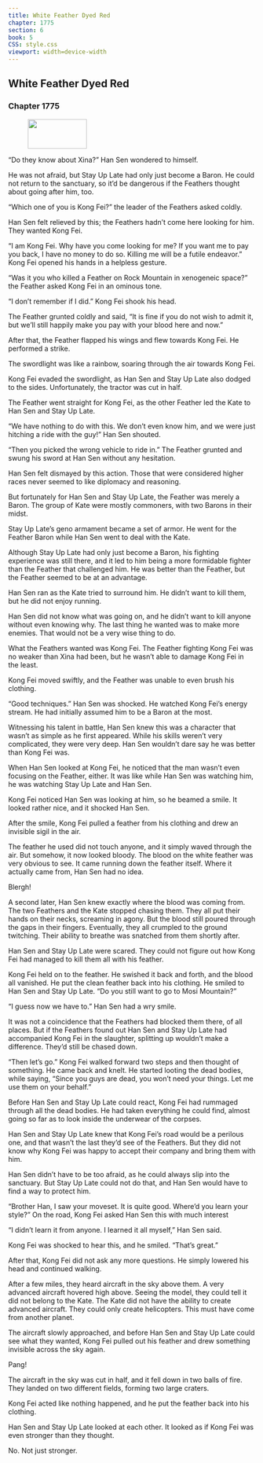 ```yaml
---
title: White Feather Dyed Red
chapter: 1775
section: 6
book: 5
CSS: style.css
viewport: width=device-width
---
```


## White Feather Dyed Red

### Chapter 1775

<figure>
	<img src="../Images/gem.gif" alt="" id="gem" width="120" height="60" />
</figure>

“Do they know about Xina?” Han Sen wondered to himself.

He was not afraid, but Stay Up Late had only just become a Baron. He could not return to the sanctuary, so it’d be dangerous if the Feathers thought about going after him, too.

“Which one of you is Kong Fei?” the leader of the Feathers asked coldly.

Han Sen felt relieved by this; the Feathers hadn’t come here looking for him. They wanted Kong Fei.

“I am Kong Fei. Why have you come looking for me? If you want me to pay you back, I have no money to do so. Killing me will be a futile endeavor.” Kong Fei opened his hands in a helpless gesture.

“Was it you who killed a Feather on Rock Mountain in xenogeneic space?” the Feather asked Kong Fei in an ominous tone.

“I don’t remember if I did.” Kong Fei shook his head.

The Feather grunted coldly and said, “It is fine if you do not wish to admit it, but we’ll still happily make you pay with your blood here and now.”

After that, the Feather flapped his wings and flew towards Kong Fei. He performed a strike.

The swordlight was like a rainbow, soaring through the air towards Kong Fei.

Kong Fei evaded the swordlight, as Han Sen and Stay Up Late also dodged to the sides. Unfortunately, the tractor was cut in half.

The Feather went straight for Kong Fei, as the other Feather led the Kate to Han Sen and Stay Up Late.

“We have nothing to do with this. We don’t even know him, and we were just hitching a ride with the guy!” Han Sen shouted.

“Then you picked the wrong vehicle to ride in.” The Feather grunted and swung his sword at Han Sen without any hesitation.

Han Sen felt dismayed by this action. Those that were considered higher races never seemed to like diplomacy and reasoning.

But fortunately for Han Sen and Stay Up Late, the Feather was merely a Baron. The group of Kate were mostly commoners, with two Barons in their midst.

Stay Up Late’s geno armament became a set of armor. He went for the Feather Baron while Han Sen went to deal with the Kate.

Although Stay Up Late had only just become a Baron, his fighting experience was still there, and it led to him being a more formidable fighter than the Feather that challenged him. He was better than the Feather, but the Feather seemed to be at an advantage.

Han Sen ran as the Kate tried to surround him. He didn’t want to kill them, but he did not enjoy running.

Han Sen did not know what was going on, and he didn’t want to kill anyone without even knowing why. The last thing he wanted was to make more enemies. That would not be a very wise thing to do.

What the Feathers wanted was Kong Fei. The Feather fighting Kong Fei was no weaker than Xina had been, but he wasn’t able to damage Kong Fei in the least.

Kong Fei moved swiftly, and the Feather was unable to even brush his clothing.

“Good techniques.” Han Sen was shocked. He watched Kong Fei’s energy stream. He had initially assumed him to be a Baron at the most.

Witnessing his talent in battle, Han Sen knew this was a character that wasn’t as simple as he first appeared. While his skills weren’t very complicated, they were very deep. Han Sen wouldn’t dare say he was better than Kong Fei was.

When Han Sen looked at Kong Fei, he noticed that the man wasn’t even focusing on the Feather, either. It was like while Han Sen was watching him, he was watching Stay Up Late and Han Sen.

Kong Fei noticed Han Sen was looking at him, so he beamed a smile. It looked rather nice, and it shocked Han Sen.

After the smile, Kong Fei pulled a feather from his clothing and drew an invisible sigil in the air.

The feather he used did not touch anyone, and it simply waved through the air. But somehow, it now looked bloody. The blood on the white feather was very obvious to see. It came running down the feather itself. Where it actually came from, Han Sen had no idea.

Blergh!

A second later, Han Sen knew exactly where the blood was coming from. The two Feathers and the Kate stopped chasing them. They all put their hands on their necks, screaming in agony. But the blood still poured through the gaps in their fingers. Eventually, they all crumpled to the ground twitching. Their ability to breathe was snatched from them shortly after.

Han Sen and Stay Up Late were scared. They could not figure out how Kong Fei had managed to kill them all with his feather.

Kong Fei held on to the feather. He swished it back and forth, and the blood all vanished. He put the clean feather back into his clothing. He smiled to Han Sen and Stay Up Late. “Do you still want to go to Mosi Mountain?”

“I guess now we have to.” Han Sen had a wry smile.

It was not a coincidence that the Feathers had blocked them there, of all places. But if the Feathers found out Han Sen and Stay Up Late had accompanied Kong Fei in the slaughter, splitting up wouldn’t make a difference. They’d still be chased down.

“Then let’s go.” Kong Fei walked forward two steps and then thought of something. He came back and knelt. He started looting the dead bodies, while saying, “Since you guys are dead, you won’t need your things. Let me use them on your behalf.”

Before Han Sen and Stay Up Late could react, Kong Fei had rummaged through all the dead bodies. He had taken everything he could find, almost going so far as to look inside the underwear of the corpses.

Han Sen and Stay Up Late knew that Kong Fei’s road would be a perilous one, and that wasn’t the last they’d see of the Feathers. But they did not know why Kong Fei was happy to accept their company and bring them with him.

Han Sen didn’t have to be too afraid, as he could always slip into the sanctuary. But Stay Up Late could not do that, and Han Sen would have to find a way to protect him.

“Brother Han, I saw your moveset. It is quite good. Where’d you learn your style?” On the road, Kong Fei asked Han Sen this with much interest

“I didn’t learn it from anyone. I learned it all myself,” Han Sen said.

Kong Fei was shocked to hear this, and he smiled. “That’s great.”

After that, Kong Fei did not ask any more questions. He simply lowered his head and continued walking.

After a few miles, they heard aircraft in the sky above them. A very advanced aircraft hovered high above. Seeing the model, they could tell it did not belong to the Kate. The Kate did not have the ability to create advanced aircraft. They could only create helicopters. This must have come from another planet.

The aircraft slowly approached, and before Han Sen and Stay Up Late could see what they wanted, Kong Fei pulled out his feather and drew something invisible across the sky again.

Pang!

The aircraft in the sky was cut in half, and it fell down in two balls of fire. They landed on two different fields, forming two large craters.

Kong Fei acted like nothing happened, and he put the feather back into his clothing.

Han Sen and Stay Up Late looked at each other. It looked as if Kong Fei was even stronger than they thought.

No. Not just stronger.
